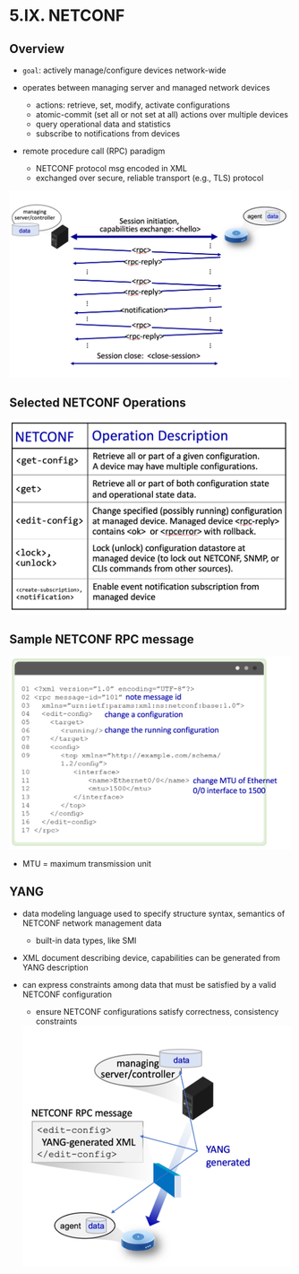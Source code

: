 # 5.IX. NETCONF

## Overview

* `goal`: actively manage/configure devices network-wide

* operates between managing server and managed network devices

    * actions: retrieve, set, modify, activate configurations
    * atomic-commit (set all or not set at all) actions over multiple devices
    * query operational data and statistics
    * subscribe to notifications from devices

* remote procedure call (RPC) paradigm
    * NETCONF protocol msg encoded in XML
    * exchanged over secure, reliable transport (e.g., TLS) protocol

<img src=imgs/NETCONF.png>

## Selected NETCONF Operations

<img src=imgs/NETCONF2.png>

## Sample NETCONF RPC message

<img src=imgs/NETCONF3.png>

* MTU = maximum transmission unit

## YANG

* data modeling language used to specify structure syntax, semantics of NETCONF network management data
    * built-in data types, like SMI

* XML document describing device, capabilities can be generated from YANG description

* can express constraints among data that must be satisfied by a valid NETCONF configuration
    * ensure NETCONF configurations satisfy correctness, consistency constraints

    <img src=imgs/NETCONF4.png>